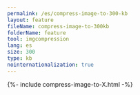 ```yaml
---
permalink: /es/compress-image-to-300-kb
layout: feature
fileName: compress-image-to-300kb
folderName: feature
tool: imgcompression
lang: es
size: 300
type: kb
nointernationalization: true
---
```

{%- include compress-image-to-X.html -%}
      